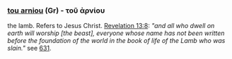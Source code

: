 
### [tou arniou](/greek?word=tou+arniou) (Gr) - τοῦ ἀρνίου
the lamb. Refers to Jesus Christ. [Revelation 13:8](http://biblehub.com/revelation/13-8.htm): *"and all who dwell on earth will worship [the beast], everyone whose name has not been written before the foundation of the world in the book of life of the Lamb who was slain."* see [631](631).